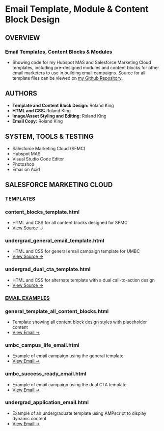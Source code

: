 # Email Template, Module & Content Block Design
## OVERVIEW
### Email Templates, Content Blocks & Modules
 * Showing code for my Hubspot MAS and Salesforce Marketing Cloud templates, including pre-designed modules and content blocks for other email marketers to use in building email campaigns. Source for all template files can be viewed on [my Github Repository](https://github.com/RolandHKing/rolandhking.github.io).

## AUTHORS
 * **Template and Content Block Design:** Roland King
 * **HTML and CSS:** Roland King
 * **Image/Asset Styling and Editing:** Roland King
 * **Email Copy:** Roland King

## SYSTEM, TOOLS & TESTING
* Salesforce Marketing Cloud (SFMC)
* Hubspot MAS
* Visual Studio Code Editor
* Photoshop
* Email on Acid

## SALESFORCE MARKETING CLOUD
### <ins>TEMPLATES</ins>
### content_blocks_template.html
 * HTML and CSS for all content blocks designed for SFMC
 * [View Source →](https://github.com/RolandHKing/rolandhking.github.io/blob/main/SFMC/templates/content_blocks_template.html)

### undergrad_general_email_template.html
 * HTML and CSS for general email campaign template for UMBC
 * [View Source →](https://github.com/RolandHKing/rolandhking.github.io/blob/main/SFMC/templates/undergrad_general_email_template.html)

### undergrad_dual_cta_template.html
 * HTML and CSS for alternate template with a dual call-to-action design
 * [View Source →](https://github.com/RolandHKing/rolandhking.github.io/blob/main/SFMC/templates/undergrad_dual_cta_template.html)

### <ins>EMAIL EXAMPLES</ins>
### general_template_all_content_blocks.html
 * Template showing all content block design styles with placeholder content
 * [View Email →](https://rolandhking.github.io/SFMC/general_template_all_content_blocks.html)

### umbc_campus_life_email.html
 * Example of email campaign using the general template
 * [View Email →](https://rolandhking.github.io/SFMC/umbc_campus_life_email.html)

### umbc_success_ready_email.html
 * Example of email campaign using the dual CTA template
 * [View Email →](https://rolandhking.github.io/SFMC/umbc_success_ready_email.html)

### undergrad_application_email.html
* Example of an undergraduate template using AMPscript to display dynamic content
* [View Email →](https://rolandhking.github.io/SFMC/undergrad_application_email.html)

